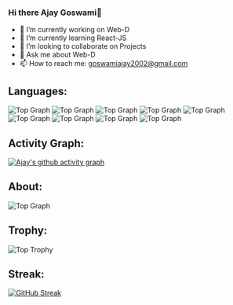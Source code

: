### Hi there Ajay Goswami👋

- 🔭 I’m currently working on Web-D
- 🌱 I’m currently learning React-JS
- 👯 I’m looking to collaborate on Projects
- 💬 Ask me about Web-D
- 📫 How to reach me: goswamiajay2002@gmail.com

## Languages:
  ![Top Graph](https://img.shields.io/badge/C%2B%2B-00599C?style=for-the-badge&logo=c%2B%2B&logoColor=white)
  ![Top Graph](https://img.shields.io/badge/C-00599C?style=for-the-badge&logo=c&logoColor=white)
  ![Top Graph](https://img.shields.io/badge/Java-ED8B00?style=for-the-badge&logo=java&logoColor=white)
  ![Top Graph](https://img.shields.io/badge/HTML5-E34F26?style=for-the-badge&logo=html5&logoColor=white)
  ![Top Graph](https://img.shields.io/badge/CSS3-1572B6?style=for-the-badge&logo=css3&logoColor=white)
![Top Graph](https://img.shields.io/badge/JavaScript-323330?style=for-the-badge&logo=javascript&logoColor=F7DF1E)
![Top Graph](https://img.shields.io/badge/React-20232A?style=for-the-badge&logo=react&logoColor=61DAFB)
![Top Graph](https://img.shields.io/badge/Node.js-339933?style=for-the-badge&logo=nodedotjs&logoColor=white)
![Top Graph](https://img.shields.io/badge/Bootstrap-563D7C?style=for-the-badge&logo=bootstrap&logoColor=white)

## Activity Graph:
[![Ajay's github activity graph](https://activity-graph.herokuapp.com/graph?username=Ajay-Goswami&theme=react-dark)](https://github.com/18-RAJAT/github-readme-activity-graph)


## About:
  ![Top Graph](https://github-profile-summary-cards.vercel.app/api/cards/profile-details?username=Ajay-Goswami&theme=vue)

## Trophy:

 ![Top Trophy](https://github-profile-trophy.vercel.app/?username=Ajay-Goswami&theme=radical-ma&margin-w=15)

## Streak:
  
 [![GitHub Streak](https://github-readme-streak-stats.herokuapp.com/?user=Ajay-Goswami&theme=holi-theme)](https://git.io/streak-stats)

